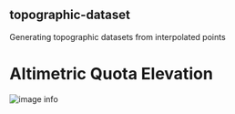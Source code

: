 ## topographic-dataset

 Generating topographic datasets from interpolated points

# Altimetric Quota Elevation

![image info](topographic-dataset\graphic_elevation.jpg)
